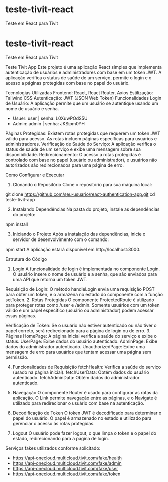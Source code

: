 # teste-tivit-react
Teste em React para Tivit

# teste-tivit-react
Teste em React para Tivit

Teste Tivit App
Este projeto é uma aplicação React simples que implementa autenticação de usuários e administradores com base em um token JWT. A aplicação verifica o status de saúde de um serviço, permite o login e o acesso a páginas protegidas com base no papel do usuário.

Tecnologias Utilizadas
Frontend: React, React Router, Axios
Estilização: Tailwind CSS
Autenticação: JWT (JSON Web Token)
Funcionalidades
Login de Usuário: A aplicação permite que um usuário se autentique usando um nome de usuário e senha.

- Usuer: user | senha: L0XuwPOdS5U
- Admin: admin | senha: JKSipm0YH

Páginas Protegidas: Existem rotas protegidas que requerem um token JWT válido para acesso. As rotas incluem páginas específicas para usuários e administradores.
Verificação de Saúde do Serviço: A aplicação verifica o status de saúde de um serviço e exibe uma mensagem sobre sua disponibilidade.
Redirecionamento: O acesso a rotas protegidas é controlado com base no papel (usuário ou administrador), e usuários não autorizados são redirecionados para uma página de erro.

Como Configurar e Executar
1. Clonando o Repositório
Clone o repositório para sua máquina local:

git clone https://github.com/seu-usuario/react-authentication-app.git
cd teste-tivit-app

2. Instalando Dependências
Na pasta do projeto, instale as dependências do projeto:

npm install

3. Iniciando o Projeto
Após a instalação das dependências, inicie o servidor de desenvolvimento com o comando:

npm start
A aplicação estará disponível em http://localhost:3000.

Estrutura do Código
1. Login
A funcionalidade de login é implementada no componente Login. O usuário insere o nome de usuário e a senha, que são enviados para uma API que retorna um token JWT.

Requisição de Login: O método handleLogin envia uma requisição POST para obter um token, e o armazena no estado do componente com a função setToken.
2. Rotas Protegidas
O componente ProtectedRoute é utilizado para proteger rotas como /user e /admin. Somente usuários com um token válido e um papel específico (usuário ou administrador) podem acessar essas páginas.

Verificação de Token: Se o usuário não estiver autenticado ou não tiver o papel correto, será redirecionado para a página de login ou de erro.
3. Páginas
HomePage: A página inicial verifica a saúde do serviço e exibe o status.
UserPage: Exibe dados do usuário autenticado.
AdminPage: Exibe dados do administrador autenticado.
UnauthorizedPage: Exibe uma mensagem de erro para usuários que tentam acessar uma página sem permissão.

4. Funcionalidades de Requisição
fetchHealth: Verifica a saúde do serviço (usado na página inicial).
fetchUserData: Obtém dados do usuário autenticado.
fetchAdminData: Obtém dados do administrador autenticado.

5. Navegação
O componente Router é usado para configurar as rotas da aplicação.
O Link permite navegação entre as páginas, e o Navigate é utilizado para redirecionar o usuário com base na autenticação.

6. Decodificação de Token
O token JWT é decodificado para determinar o papel do usuário. O papel é armazenado no estado e utilizado para gerenciar o acesso às rotas protegidas.

7. Logout
O usuário pode fazer logout, o que limpa o token e o papel do estado, redirecionando para a página de login.

Serviços fakes utilizados conforme solicitado: 

- https://api-onecloud.multicloud.tivit.com/fake/health
- https://api-onecloud.multicloud.tivit.com/fake/admin
- https://api-onecloud.multicloud.tivit.com/fake/user
- https://api-onecloud.multicloud.tivit.com/fake/token
